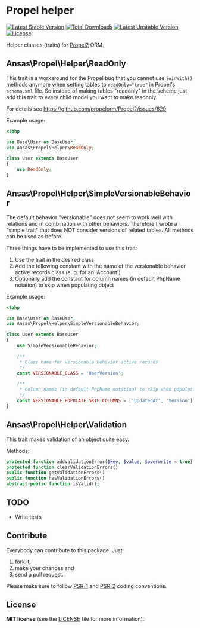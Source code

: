 # Propel helper

[![Latest Stable Version](https://poser.pugx.org/ansas/propel-helper/v/stable)](https://packagist.org/packages/ansas/propel-helper)
[![Total Downloads](https://poser.pugx.org/ansas/propel-helper/downloads)](https://packagist.org/packages/ansas/propel-helper)
[![Latest Unstable Version](https://poser.pugx.org/ansas/propel-helper/v/unstable)](https://packagist.org/packages/ansas/propel-helper)
[![License](https://poser.pugx.org/ansas/propel-helper/license)](https://packagist.org/packages/ansas/propel-helper)

Helper classes (traits) for [Propel2](https://github.com/propelorm/Propel2) ORM.


## Ansas\Propel\Helper\ReadOnly
This trait is a workaround for the Propel bug that you cannot use `joinWith()` methods anymore when setting tables to `readOnly="true"` in Propel's `schema.xml` file. So instead of making tables "readonly" in the scheme just add this trait to every child model you want to make readonly.

For details see https://github.com/propelorm/Propel2/issues/629

Example usage:
```php
<?php

use Base\User as BaseUser;
use Ansas\Propel\Helper\ReadOnly;

class User extends BaseUser
{
    use ReadOnly;
}
```


## Ansas\Propel\Helper\SimpleVersionableBehavior
The default behavior "versionable" does not seem to work well with relations and in combination with other behaviors.
Therefore I wrote a "simple trait" that does NOT consider versions of related tables. All methods can be used as
before.

Three things have to be implemented to use this trait:

1. Use the trait in the desired class
2. Add the following constant with the name of the versionable behavior active records class (e. g. for an 'Account')
3. Optionally add the constant for column names (in default PhpName notation) to skip when populating object

Example usage:
```php
<?php

use Base\User as BaseUser;
use Ansas\Propel\Helper\SimpleVersionableBehavior;

class User extends BaseUser
{
    use SimpleVersionableBehavior;

    /**
     * Class name for versionable behavior active records
     */
    const VERSIONABLE_CLASS = 'UserVersion';

    /**
     * Column names (in default PhpName notation) to skip when populating this with version entry
     */
    const VERSIONABLE_POPULATE_SKIP_COLUMNS = ['UpdatedAt', 'Version'];
}
```


## Ansas\Propel\Helper\Validation
This trait makes validation of an object quite easy.

Methods:
```php
protected function addValidationError($key, $value, $overwrite = true)
protected function clearValidationErrors()
public function getValidationErrors()
public function hasValidationErrors()
abstract public function isValid();
```

## TODO
- Write tests


## Contribute

Everybody can contribute to this package. Just:

1. fork it,
2. make your changes and
3. send a pull request.

Please make sure to follow [PSR-1](https://github.com/php-fig/fig-standards/blob/master/accepted/PSR-1-basic-coding-standard.md) and [PSR-2](https://github.com/php-fig/fig-standards/blob/master/accepted/PSR-2-coding-style-guide.md) coding conventions.


## License

__MIT license__ (see the [LICENSE](LICENSE.md) file for more information).
